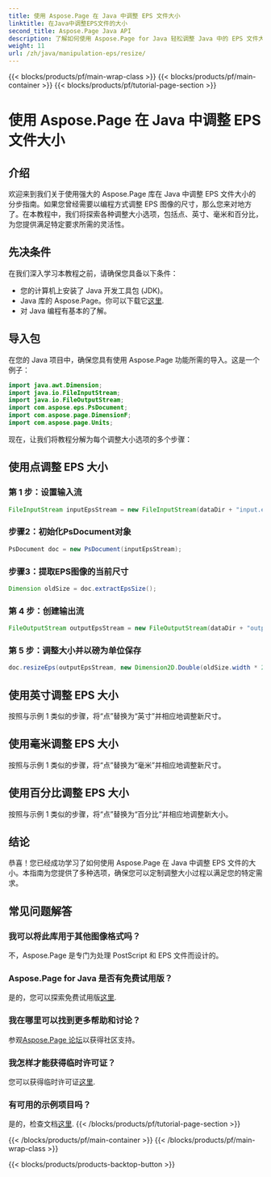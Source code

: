 ```yaml
---
title: 使用 Aspose.Page 在 Java 中调整 EPS 文件大小
linktitle: 在Java中调整EPS文件的大小
second_title: Aspose.Page Java API
description: 了解如何使用 Aspose.Page for Java 轻松调整 Java 中的 EPS 文件大小。请按照我们的综合指南获取分步说明。
weight: 11
url: /zh/java/manipulation-eps/resize/
---
```


{{< blocks/products/pf/main-wrap-class >}}
{{< blocks/products/pf/main-container >}}
{{< blocks/products/pf/tutorial-page-section >}}

# 使用 Aspose.Page 在 Java 中调整 EPS 文件大小

## 介绍
欢迎来到我们关于使用强大的 Aspose.Page 库在 Java 中调整 EPS 文件大小的分步指南。如果您曾经需要以编程方式调整 EPS 图像的尺寸，那么您来对地方了。在本教程中，我们将探索各种调整大小选项，包括点、英寸、毫米和百分比，为您提供满足特定要求所需的灵活性。
## 先决条件
在我们深入学习本教程之前，请确保您具备以下条件：
- 您的计算机上安装了 Java 开发工具包 (JDK)。
-  Java 库的 Aspose.Page。你可以下载它[这里](https://releases.aspose.com/page/java/).
- 对 Java 编程有基本的了解。
## 导入包
在您的 Java 项目中，确保您具有使用 Aspose.Page 功能所需的导入。这是一个例子：
```java
import java.awt.Dimension;
import java.io.FileInputStream;
import java.io.FileOutputStream;
import com.aspose.eps.PsDocument;
import com.aspose.page.DimensionF;
import com.aspose.page.Units;

```
现在，让我们将教程分解为每个调整大小选项的多个步骤：
## 使用点调整 EPS 大小
### 第 1 步：设置输入流
```java
FileInputStream inputEpsStream = new FileInputStream(dataDir + "input.eps");
```
### 步骤2：初始化PsDocument对象
```java
PsDocument doc = new PsDocument(inputEpsStream);
```
### 步骤3：提取EPS图像的当前尺寸
```java
Dimension oldSize = doc.extractEpsSize();
```
### 第 4 步：创建输出流
```java
FileOutputStream outputEpsStream = new FileOutputStream(dataDir + "output_resize_points.eps");
```
### 第 5 步：调整大小并以磅为单位保存
```java
doc.resizeEps(outputEpsStream, new Dimension2D.Double(oldSize.width * 2, oldSize.height * 2), Units.Points);
```
## 使用英寸调整 EPS 大小
按照与示例 1 类似的步骤，将“点”替换为“英寸”并相应地调整新尺寸。
## 使用毫米调整 EPS 大小
按照与示例 1 类似的步骤，将“点”替换为“毫米”并相应地调整新尺寸。
## 使用百分比调整 EPS 大小
按照与示例 1 类似的步骤，将“点”替换为“百分比”并相应地调整新大小。
## 结论
恭喜！您已经成功学习了如何使用 Aspose.Page 在 Java 中调整 EPS 文件的大小。本指南为您提供了多种选项，确保您可以定制调整大小过程以满足您的特定需求。

## 常见问题解答
### 我可以将此库用于其他图像格式吗？
不，Aspose.Page 是专门为处理 PostScript 和 EPS 文件而设计的。
### Aspose.Page for Java 是否有免费试用版？
是的，您可以探索免费试用版[这里](https://releases.aspose.com/).
### 我在哪里可以找到更多帮助和讨论？
参观[Aspose.Page 论坛](https://forum.aspose.com/c/page/39)以获得社区支持。
### 我怎样才能获得临时许可证？
您可以获得临时许可证[这里](https://purchase.aspose.com/temporary-license/).
### 有可用的示例项目吗？
是的，检查文档[这里](https://reference.aspose.com/page/java/).
{{< /blocks/products/pf/tutorial-page-section >}}

{{< /blocks/products/pf/main-container >}}
{{< /blocks/products/pf/main-wrap-class >}}

{{< blocks/products/products-backtop-button >}}
